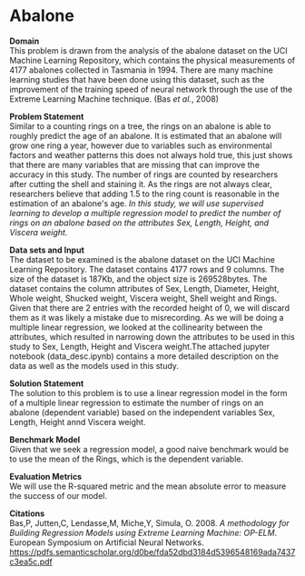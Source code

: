 # Abalone

**Domain**<br/>
This problem is drawn from the analysis of the abalone dataset on the UCI Machine Learning Repository, which contains the physical measurements of 4177 abalones collected in Tasmania in 1994. There are many machine learning studies that have been done using this dataset, such as the improvement of the training speed of neural network through the use of the Extreme Learning Machine technique. (Bas _et al._, 2008)

**Problem Statement**<br/>
 Similar to a counting rings on a tree, the rings on an abalone is able to roughly predict the age of an abalone. It is estimated that an abalone will grow one ring a year, however due to variables such as environmental factors and weather patterns this does not always hold true, this just shows that there are many variables that are missing that can improve the accuracy in this study. The number of rings are counted by researchers after cutting the shell and staining it. As the rings are not always clear, researchers believe that adding 1.5 to the ring count is reasonable in the estimation of an abalone's age. _In this study, we will use supervised learning to develop a multiple regression model to predict the number of rings on an abalone based on the attributes Sex, Length, Height, and Viscera weight._

**Data sets and Input**<br/>
The dataset to be examined is the abalone dataset on the UCI Machine Learning Repository. The dataset contains 4177 rows and 9 columns. The size of the dataset is 187Kb, and the object size is 269528bytes. The dataset contains the column attributes of Sex, Length, Diameter, Height, Whole weight, Shucked weight, Viscera weight, Shell weight and Rings. Given that there are 2 entries with the recorded height of 0, we will discard them as it was likely a mistake due to misrecording. As we will be doing a multiple linear regression, we looked at the collinearity between the attributes, which resulted in narrowing down the attributes to be used in this study to Sex, Length, Height and Viscera weight.The attached jupyter notebook (data_desc.ipynb) contains a more detailed description on the data as well as the models used in this study.

**Solution Statement**<br/>
The solution to this problem is to use a linear regression model in the form of a multiple linear regression to estimate the number of rings on an abalone (dependent variable) based on the independent variables Sex, Length, Height annd Viscera weight. 

**Benchmark Model**<br/>
Given that we seek a regression model, a good naive benchmark would be to use the mean of the Rings, which is the dependent variable.

**Evaluation Metrics**<br/>
We will use the R-squared metric and the mean absolute error to measure the success of our model.

**Citations**<br/>
Bas,P, Jutten,C, Lendasse,M, Miche,Y, Simula, O. 2008. _A methodology for Building Regression Models using Extreme Learning Machine: OP-ELM_. European Symposium on Artificial Neural Networks.
<https://pdfs.semanticscholar.org/d0be/fda52dbd3184d5396548169ada7437c3ea5c.pdf>
